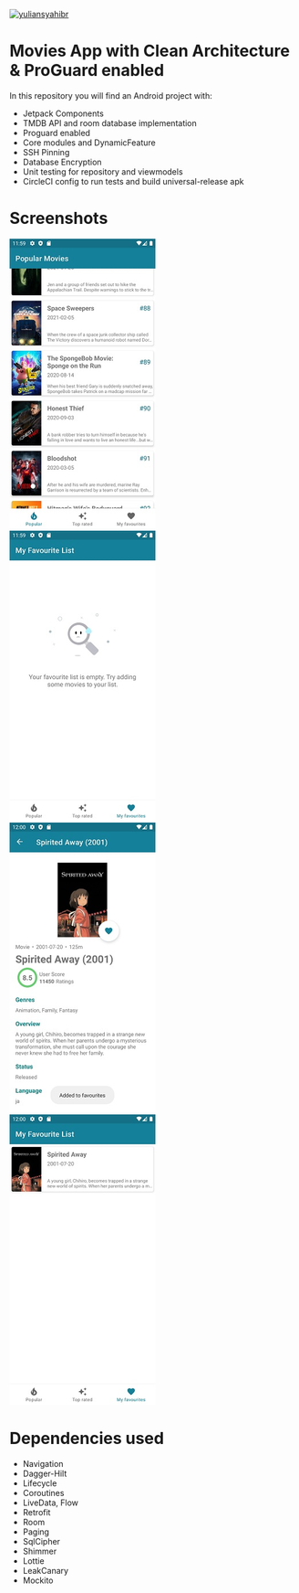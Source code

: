 [![yuliansyahibr](https://circleci.com/gh/yuliansyahibr/TheMovieDB_Android_App.svg?style=shield)](https://circleci.com/gh/yuliansyahibr/TheMovieDB_Android_App)
# Movies App with Clean Architecture & ProGuard enabled
In this repository you will find an Android project with:
- Jetpack Components
- TMDB API and room database implementation
- Proguard enabled
- Core modules and DynamicFeature
- SSH Pinning
- Database Encryption
- Unit testing for repository and viewmodels
- CircleCI config to run tests and build universal-release apk

# Screenshots 
![home](screenshots/ss_home.jpg)
![empty](screenshots/ss_fav_empty.jpg)
![detail](screenshots/ss_detail.jpg)
![fav_list](screenshots/ss_fav.jpg)

# Dependencies used

- Navigation
- Dagger-Hilt
- Lifecycle 
- Coroutines
- LiveData, Flow
- Retrofit
- Room
- Paging
- SqlCipher
- Shimmer
- Lottie
- LeakCanary
- Mockito

